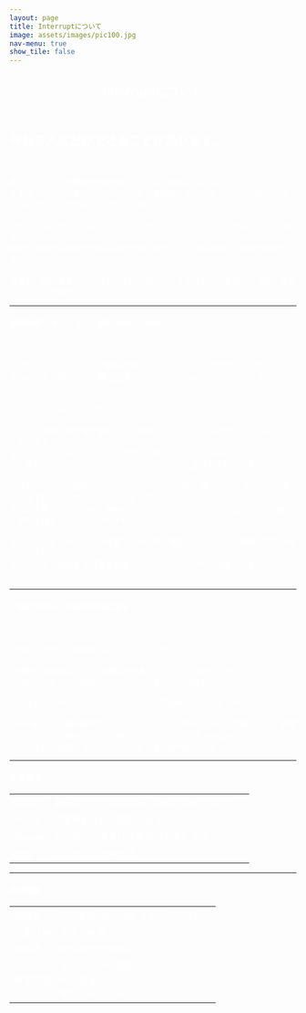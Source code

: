 ```yaml
---
layout: page
title: Interruptについて
image: assets/images/pic100.jpg
nav-menu: true
show_tile: false
---
```

<style type="text/css">
/*スマホ*/
body::before {
   position:fixed;
   top:0;
   left:0;
   z-index:-1;
   width:100vw;
   height:100vh;
   background:url('/assets/images/about_bk_sm.jpg') no-repeat;
   -webkit-background-size:contain;
   background-size:contain;
   content:"";
}
/*スマホ横*/
@media all and (max-width: 768px) {
      body
      {
        z-index:-1;
         color: #ffffff;
         background-image: url('/assets/images/about_bk_sm.jpg');
         background-attachment: fixed;
      }
}
/*タブレット縦*/
@media all and (min-width: 768px) and (max-width: 1024px) {
      body
      {
         color: #ffffff;
         background-image: url('/assets/images/about_bk_pc.jpg');
         background-attachment: fixed;
      }
}
/*PC*/
@media all and (min-width: 1024px) { 
      body
      {
         color: #ffffff;
         background-image: url('/assets/images/about_bk_pc.jpg');
         background-attachment: fixed;
      }
}
</style>

<!-- Main -->
<div id="main" class="alt">

<!-- One -->
<section id="one">
	<div class="inner">
		<header class="major">
			<h1 style="color:#fff;">Interruptについて</h1>
		</header>

<!-- Content -->
<h2 id="content" style="color:#fff;">作れる人にだけできることがあります。</h2>
<br>
<p>新しいサービスや事業を世の中にリリース・発信するには、<br>
まずはプロダクトを立ち上げ、サービスを運用するためのアプリや、Webサイトなどを作らなければなりませんよね。<br>
<br>
でもビジネスタイプによって、クラウドサービスなのか、レンタルサーバーなのか、<br>
開発に使用する言語や仕組みは何を使うのか、など初めは難しい選択の連続です。<br>
<br>
ですが、現役で多くのシステムを作り続けている私たちなら最適な方法をご提案することが可能です。</p>
<div class="row">
	<div class="6u 12u$(small)">
    <hr class="major" />
		<h5 style="color:#fff;">開発は安いオフショアに頼むのがいいのか</h5>
        <br>
		<p>「プログラミングなんて、単価の安いオフショアにまかせればいいよね。」よく言われます。 
        最初から完璧に企画ができている大型のシステムなら、それも一つの方法です。 <br>
<br>
        でもちょっと待ってください。<br>
<br>
        どんなに詳細な設計書を書いても、実際にリリースしてみて気付くことはたくさんあります。<br>
        まずは小さなものからだんだん改良して育てていく、
        いわゆる「グロースハック」をしていくことで、サービスはたくさんの人に愛されていきます。<br>
        <br>
        じゃあ、サッと小規模でリリースし、ユーザーの声を聞きながら
        サービスを育て上げていく「グロースハック」をしていくなら？<br>
        少ない人数の方が、企画と開発双方のコミュニケーションもスムーズで、行動にも素早く移せそうじゃないですか？<br>
        <br>
        また、サービスやシステムを育てながら長く運営していくなら一番最初の設計はとても大切です。<br>
        そんな大きく成長する将来を見据えたグロースハックへの挑戦を、私たちがバックアップします。<br>
</p>
	</div>
	<div class="6u$ 12u$(small)">
    <hr class="major" />
		<h5 style="color:#fff;">「安心できそうなあの会社に頼もう」</h5>
        <br>
		<p>「安心できそう」の判断は正しいでしょうか。<br>
        <br>
        「優秀な開発者なら全ての業務を円滑に行える」とは限りません。<br>
        「会社が大きければ無事にリリースできる」とも限りません。<br>
        <br>
        スキルがマッチしているかどうかを正しく見極められていますか？<br>
        <br>
        Interruptでは、無料相談や低コストのコースから擦り合わせが可能なほか、必要な技術に応じた開発コースの選択ができるなど、
スキル面はもちろんコスト面でも、よりご依頼にマッチしたサービスをご提供致します。</p>
	</div>
	<!-- Break -->
</div>

<hr class="major" />


<h4  style="color:#fff;">企業理念</h4>
<div class="table-wrapper">
	<table>
		<tbody>
			<tr>
				<td>Value</td>
				<td>最適なシステムを提案、構築し要望に応える。</td>
			</tr>
			<tr>
				<td>Vision</td>
				<td>IT業界を正しく機能させる。</td>
			</tr>
			<tr>
				<td>Misson</td>
				<td>あらゆる仕事をIT技術の力で楽にする。</td>
			</tr>
			<tr>
				<td>Way</td>
				<td>日々楽しく勉強する。</td>
			</tr>
		</tbody>
	</table>
</div>

<hr class="major" />

<h4  style="color:#fff;">会社概要</h4>
<div class="table-wrapper">
    <table>
       <thead>
        </thead>
        <tbody>
            <tr>
                <td>会社名</td>
                <td>合同会社 Interrupt （インタラプト）</td>
            </tr>
            <tr>
                <td>代表社員</td>
                <td>久保　直子</td>
            </tr>
            <tr>
                <td>所在地</td>
                <td>東京都日野市南平</td>
            </tr>
            <tr>
                <td>事業内容</td>
                <td>スマホアプリ開発<br>
                Web開発<br>
                教育、セミナー</td>
            </tr>
        </tbody>
    </table>
</div>

<!-- Break -->
</div>
